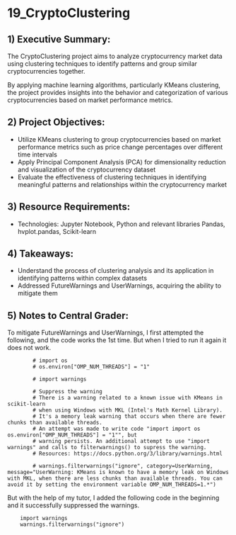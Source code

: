 # 19_CryptoClustering

## 1) Executive Summary:
The CryptoClustering project aims to analyze cryptocurrency market data using clustering techniques to identify patterns and group similar cryptocurrencies together.

By applying machine learning algorithms, particularly KMeans clustering, the project provides insights into the behavior and categorization of various cryptocurrencies based on market performance metrics.

## 2) Project Objectives:
- Utilize KMeans clustering to group cryptocurrencies based on market performance metrics such as price change percentages over different time intervals
- Apply Principal Component Analysis (PCA) for dimensionality reduction and visualization of the cryptocurrency dataset
- Evaluate the effectiveness of clustering techniques in identifying meaningful patterns and relationships within the cryptocurrency market

## 3) Resource Requirements:
- Technologies: Jupyter Notebook, Python and relevant libraries Pandas, hvplot.pandas, Scikit-learn

## 4) Takeaways:
- Understand the process of clustering analysis and its application in identifying patterns within complex datasets
- Addressed FutureWarnings and UserWarnings, acquiring the ability to mitigate them

## 5) Notes to Central Grader:
To mitigate FutureWarnings and UserWarnings, I first attempted the following, and the code works the 1st time. But when I tried to run it again it does not work.

```
        # import os
        # os.environ["OMP_NUM_THREADS"] = "1"

        # import warnings

        # Suppress the warning
        # There is a warning related to a known issue with KMeans in scikit-learn 
        # when using Windows with MKL (Intel's Math Kernel Library). 
        # It's a memory leak warning that occurs when there are fewer chunks than available threads.
        # An attempt was made to write code "import import os os.environ["OMP_NUM_THREADS"] = "1"", but
        # warning persists. An additional attempt to use "import warnings" and calls to filterwarnings() to supress the warning.
        # Resources: https://docs.python.org/3/library/warnings.html

        # warnings.filterwarnings("ignore", category=UserWarning, message="UserWarning: KMeans is known to have a memory leak on Windows with MKL, when there are less chunks than available threads. You can avoid it by setting the environment variable OMP_NUM_THREADS=1.*")
```

But with the help of my tutor, I added the following code in the beginning and it successfully suppressed the warnings.

```
    import warnings
    warnings.filterwarnings("ignore")
```

